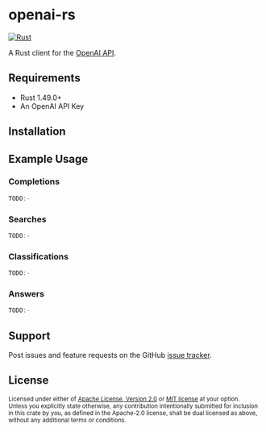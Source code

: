 # openai-rs

[![Rust](https://github.com/minikin/openai-rs/actions/workflows/rust.yml/badge.svg)](https://github.com/minikin/openai-rs/actions/workflows/rust.yml)

A Rust client for the [OpenAI API](https://beta.openai.com/).

## Requirements

- Rust 1.49.0+
- An OpenAI API Key


## Installation


## Example Usage


### Completions


```rust
TODO:-
```

### Searches

```rust
TODO:-
```

### Classifications

```rust
TODO:-
```

### Answers

```rust
TODO:-
```

## Support

Post issues and feature requests on the GitHub [issue tracker](https://github.com/minikin/openai-rs/issues).

## License

<sup>
Licensed under either of <a href="LICENSE-APACHE">Apache License, Version
2.0</a> or <a href="LICENSE-MIT">MIT license</a> at your option.
</sup>

<br>

<sub>
Unless you explicitly state otherwise, any contribution intentionally submitted
for inclusion in this crate by you, as defined in the Apache-2.0 license, shall
be dual licensed as above, without any additional terms or conditions.
</sub>

